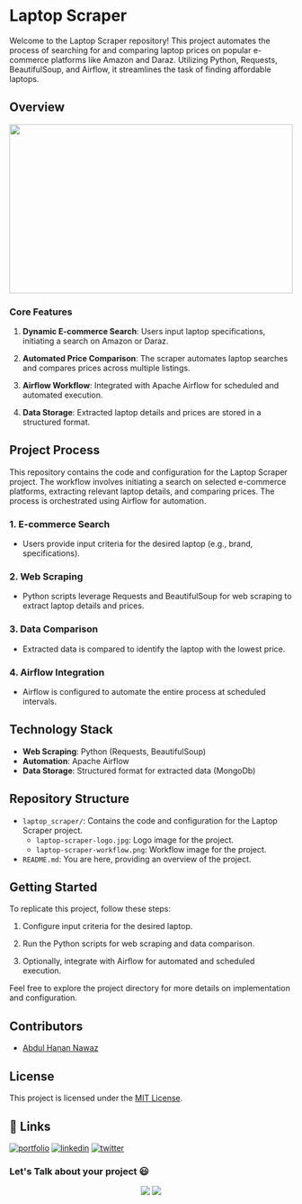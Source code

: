 # Laptop Scraper

Welcome to the Laptop Scraper repository! This project automates the process of searching for and comparing laptop prices on popular e-commerce platforms like Amazon and Daraz. Utilizing Python, Requests, BeautifulSoup, and Airflow, it streamlines the task of finding affordable laptops.

## Overview

<img src="/laptop_scraper/laptop-scraper-logo.jpg" width="100%" height="300px" />

### Core Features

1. **Dynamic E-commerce Search**: Users input laptop specifications, initiating a search on Amazon or Daraz.

2. **Automated Price Comparison**: The scraper automates laptop searches and compares prices across multiple listings.

3. **Airflow Workflow**: Integrated with Apache Airflow for scheduled and automated execution.

4. **Data Storage**: Extracted laptop details and prices are stored in a structured format.

## Project Process

This repository contains the code and configuration for the Laptop Scraper project. The workflow involves initiating a search on selected e-commerce platforms, extracting relevant laptop details, and comparing prices. The process is orchestrated using Airflow for automation.

### 1. E-commerce Search

- Users provide input criteria for the desired laptop (e.g., brand, specifications).

### 2. Web Scraping

- Python scripts leverage Requests and BeautifulSoup for web scraping to extract laptop details and prices.

### 3. Data Comparison

- Extracted data is compared to identify the laptop with the lowest price.

### 4. Airflow Integration

- Airflow is configured to automate the entire process at scheduled intervals.

## Technology Stack

- **Web Scraping**: Python (Requests, BeautifulSoup)
- **Automation**: Apache Airflow
- **Data Storage**: Structured format for extracted data (MongoDb)

## Repository Structure

- `laptop_scraper/`: Contains the code and configuration for the Laptop Scraper project.
  - `laptop-scraper-logo.jpg`: Logo image for the project.
  - `laptop-scraper-workflow.png`: Workflow image for the project.
- `README.md`: You are here, providing an overview of the project.

## Getting Started

To replicate this project, follow these steps:

1. Configure input criteria for the desired laptop.

2. Run the Python scripts for web scraping and data comparison.

3. Optionally, integrate with Airflow for automated and scheduled execution.

Feel free to explore the project directory for more details on implementation and configuration.

## Contributors

- [Abdul Hanan Nawaz](https://www.github.com/Hanan-Nawaz) 

## License

This project is licensed under the [MIT License](LICENSE).

## 🔗 Links
[![portfolio](https://img.shields.io/badge/my_portfolio-000?style=for-the-badge&logo=ko-fi&logoColor=white)](https://hanannawaz.com/)
[![linkedin](https://img.shields.io/badge/linkedin-0A66C2?style=for-the-badge&logo=linkedin&logoColor=white)](https://www.linkedin.com/in/abdulhanan0/)
[![twitter](https://img.shields.io/badge/twitter-1DA1F2?style=for-the-badge&logo=twitter&logoColor=white)](https://twitter.com/HananNawaz0/)

<h3 align="left">Let's Talk about your project 😃 </h3>
<p align="center">
<a href="https://www.upwork.com/freelancers/~yourupworkprofile"><img src="https://img.shields.io/badge/-Abdul%20Hanan%20Nawaz-6fda44?style=flat&logo=upwork&logoColor=white"/></a>
<a href="https://www.fiverr.com/yourfiverrprofile"><img src="https://img.shields.io/badge/-Abdul%20Hanan%20Nawaz-00b22d?style=flat&logo=Fiverr&logoColor=white"/></a>
